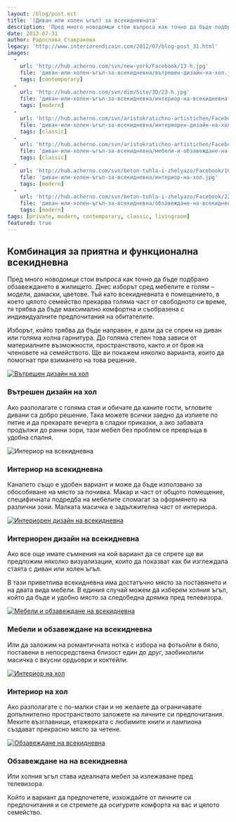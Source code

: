 ```yaml
---
layout: /blog/post.ect
title: '(Диван или холен ъгъл) за всекидневната'
description: 'Пред много новодомци стои въпроса как точно да бъде подбрано обзавеждането в жилището. Днес изборът сред мебелите е голям – модели, дамаски, цветове. Тъй като всекидневната е помещението, в което цялото семейство прекарва голяма част от свободното си време, тя трябва да бъде максимално комфортна и съобразена с индивидуалните предпочитания на обитателите.'
date: 2012-07-31
author: Радослава Ставракова
legacy: 'http://www.interiorendizain.com/2012/07/blog-post_31.html'
images:
  -
    url: 'http://hub.acherno.com/svn/new-york/Facebook/13-h.jpg'
    file: 'диван-или-холен-ъгъл-за-всекидневна/вътрешен-дизайн-на-хол.jpg'
    tags: [contemporary]
  -
    url: 'http://hub.acherno.com/svn/dim/Site/3D/23-h.jpg'
    file: 'диван-или-холен-ъгъл-за-всекидневна/интериор-на-всекидневна.jpg'
    tags: [modern]
  -
    url: 'http://hub.acherno.com/svn/aristokratichno-artistichen/Facebook/03-h.jpg'
    file: 'диван-или-холен-ъгъл-за-всекидневна/интериорен-дизайн-на-хол.jpg'
    tags: [classic]
  -
    url: 'http://hub.acherno.com/svn/aristokratichno-artistichen/Facebook/02-h.jpg'
    file: 'диван-или-холен-ъгъл-за-всекидневна/мебели-и-обзавеждане-на-всекидневна.jpg'
    tags: [classic]
  -
    url: 'http://hub.acherno.com/svn/beton-tuhla-i-zhelyazo/Facebook/16-h.jpg'
    file: 'диван-или-холен-ъгъл-за-всекидневна/интериор-на-хол.jpg'
    tags: [modern]
  -
    url: 'http://hub.acherno.com/svn/beton-tuhla-i-zhelyazo/Facebook/22-h.jpg'
    file: 'диван-или-холен-ъгъл-за-всекидневна/обзавеждане-на-всекидневна.jpg'
    tags: [modern]
tags: [private, modern, contemporary, classic, livingroom]
featured: true
---
```

## Комбинация за **приятна** и **функционална всекидневна**
Пред много новодомци стои въпроса как точно да бъде подбрано обзавеждането в жилището. Днес изборът сред мебелите е голям – модели, дамаски, цветове. Тъй като всекидневната е помещението, в което цялото семейство прекарва голяма част от свободното си време, тя трябва да бъде максимално комфортна и съобразена с индивидуалните предпочитания на обитателите.

Изборът, който трябва да бъде направен, е дали да се спрем на диван или голяма холна гарнитура. До голяма степен това зависи от материалните възможности, пространството, както и от броя на членовете на семейството. Ще ви покажем няколко варианта, които да помогнат при взимането на това решение.

[![Вътрешен дизайн на хол](диван-или-холен-ъгъл-за-всекидневна/вътрешен-дизайн-на-хол.jpg)](http://acherno.bg/интериорен-дизайн/апартамент/ню-йорк/интериорен-дизайн.html)
### Вътрешен дизайн на **хол**

Ако разполагате с голяма стая и обичате да каните гости, ъгловите дивани са добро решение. Така можете всички заедно да изпиете по питие и да прекарате вечерта в сладки приказки, а ако забавата продължи до ранни зори, тази мебел без проблем се превръща в удобна спалня.

![Интериор на всекидневна](диван-или-холен-ъгъл-за-всекидневна/интериор-на-всекидневна.jpg)
### Интериор на **всекидневна**

Канапето също е удобен вариант и може да бъде използвано за обособяване на място за почивка. Макар и част от общото помещение, специфичната подредба на мебелите спомагат за оформянето на различни зони. Малката масичка е задължителна част от интериора.

[![Интериорен дизайн на  всекидневна](диван-или-холен-ъгъл-за-всекидневна/интериорен-дизайн-на-хол.jpg)](http://acherno.bg/интериорен-дизайн/апартамент/аристократично-артистичен/интериор.html)
### Интериорен дизайн на **всекидневна**

Ако все още имате съмнения на кой вариант да се спрете ще ви предложим няколко визуализации, които да показват как би изглеждала стаята с диван или холен ъгъл.

В тази приветлива всекидневна има достатъчно място за поставянето и на двата вида мебели. В единия случай можем да изберем холния ъгъл, който да бъде и удобно място за следобедна дрямка пред телевизора.

[![Мебели и обзавеждане на всекидневна](диван-или-холен-ъгъл-за-всекидневна/мебели-и-обзавеждане-на-всекидневна.jpg)](http://acherno.bg/интериорен-дизайн/апартамент/аристократично-артистичен/интериор.html)
### Мебели и обзавеждане на **всекидневна**

Или да заложим на романтичната нотка с избора на фотьойли в бяло, поставени в непосредствена близост един до друг, заобиколили масичка с вкусни ордьоври и коктейли.

[![Интериор на хол](диван-или-холен-ъгъл-за-всекидневна/интериор-на-хол.jpg)](http://acherno.bg/интериорен-дизайн/апартамент/бетон-тухла-и-желязо/интериорен-дизайн.html)
### Интериор на **хол**

Ако разполагате с по-малки стаи и не желаете да ограничавате допълнително пространството заложете на личните си предпочитания. Меките възглавници, етажерката с любимите книги и лампиона създават прекрасно място за четене.

[![Обзавеждане на всекидневна](диван-или-холен-ъгъл-за-всекидневна/обзавеждане-на-всекидневна.jpg)](http://acherno.bg/интериорен-дизайн/апартамент/бетон-тухла-и-желязо/интериорен-дизайн.html)
### Обзавеждане на **на всекидневна**

Или холния ъгъл става идеалната мебел за излежаване пред телевизора. 

Който и вариант да предпочетете, изхождайте от личните си предпочитания и се стремете да осигурите комфорта на вас и цялото семейство.








